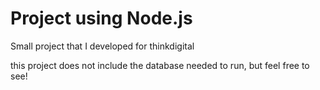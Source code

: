 # Project using Node.js

Small project that I developed for thinkdigital

this project does not include the database needed to run, but feel free to see!
